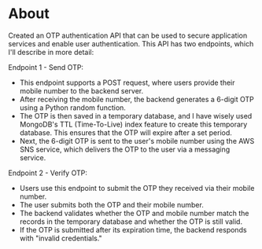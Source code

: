 # About
Created an OTP authentication API that can be used to secure application services and enable user authentication. This API has two endpoints, which I'll describe in more detail:

Endpoint 1 - Send OTP:

- This endpoint supports a POST request, where users provide their mobile number to the backend server.
- After receiving the mobile number, the backend generates a 6-digit OTP using a Python random function.
- The OTP is then saved in a temporary database, and I have wisely used MongoDB's TTL (Time-To-Live) index feature to create this temporary database. This ensures that the OTP will expire after a set period.
- Next, the 6-digit OTP is sent to the user's mobile number using the AWS SNS service, which delivers the OTP to the user via a messaging service.

Endpoint 2 - Verify OTP:

- Users use this endpoint to submit the OTP they received via their mobile number.
- The user submits both the OTP and their mobile number.
- The backend validates whether the OTP and mobile number match the records in the temporary database and whether the OTP is still valid.
- If the OTP is submitted after its expiration time, the backend responds with "invalid credentials."
